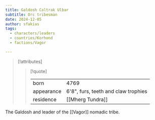 ```yaml
---
title: Galdosh Caltrak Ulbar
subtitle: Orc tribesman
date: 2024-12-05
author: sfakias
tags:
  - characters/leaders
  - countries/Korhond
  - factions/Vagor

---
```

> [!attributes]
> 
> > [!quote]
> >
> > | | |
> > | --- | --- |
> > | born | 4769 |
> > | appearance | 6'8", furs, teeth and claw trophies |
> > | residence | [[Mherg Tundra]] |

The Galdosh and leader of the [[Vagor]] nomadic tribe.